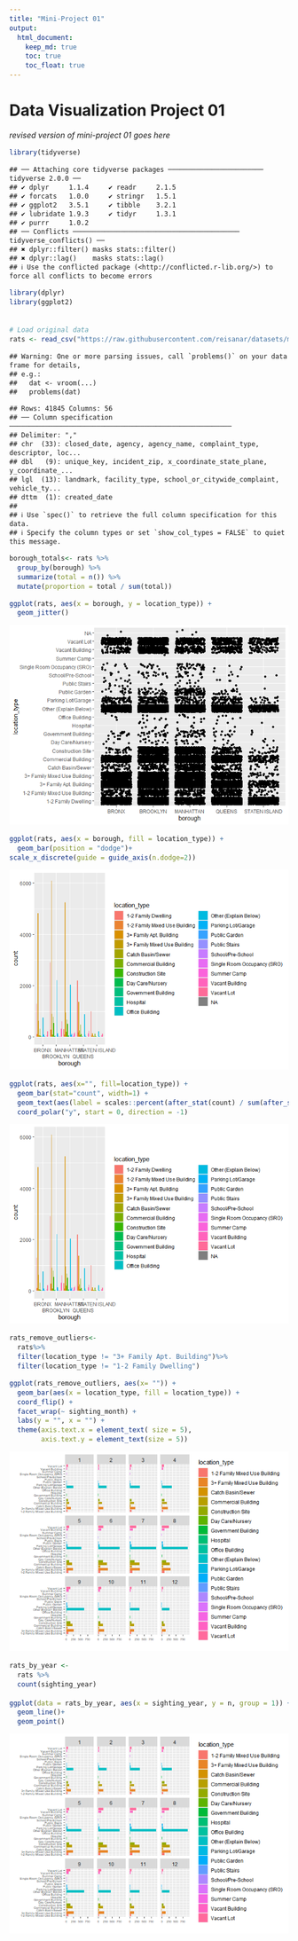 ```yaml
---
title: "Mini-Project 01"
output: 
  html_document:
    keep_md: true
    toc: true
    toc_float: true
---
```


# Data Visualization Project 01

_revised version of mini-project 01 goes here_


``` r
library(tidyverse)
```

```
## ── Attaching core tidyverse packages ──────────────────────── tidyverse 2.0.0 ──
## ✔ dplyr     1.1.4     ✔ readr     2.1.5
## ✔ forcats   1.0.0     ✔ stringr   1.5.1
## ✔ ggplot2   3.5.1     ✔ tibble    3.2.1
## ✔ lubridate 1.9.3     ✔ tidyr     1.3.1
## ✔ purrr     1.0.2     
## ── Conflicts ────────────────────────────────────────── tidyverse_conflicts() ──
## ✖ dplyr::filter() masks stats::filter()
## ✖ dplyr::lag()    masks stats::lag()
## ℹ Use the conflicted package (<http://conflicted.r-lib.org/>) to force all conflicts to become errors
```

``` r
library(dplyr)
library(ggplot2)


# Load original data
rats <- read_csv("https://raw.githubusercontent.com/reisanar/datasets/master/rats_nyc.csv")
```

```
## Warning: One or more parsing issues, call `problems()` on your data frame for details,
## e.g.:
##   dat <- vroom(...)
##   problems(dat)
```

```
## Rows: 41845 Columns: 56
## ── Column specification ────────────────────────────────────────────────────────
## Delimiter: ","
## chr  (33): closed_date, agency, agency_name, complaint_type, descriptor, loc...
## dbl   (9): unique_key, incident_zip, x_coordinate_state_plane, y_coordinate_...
## lgl  (13): landmark, facility_type, school_or_citywide_complaint, vehicle_ty...
## dttm  (1): created_date
## 
## ℹ Use `spec()` to retrieve the full column specification for this data.
## ℹ Specify the column types or set `show_col_types = FALSE` to quiet this message.
```

``` r
borough_totals<- rats %>% 
  group_by(borough) %>% 
  summarize(total = n()) %>% 
  mutate(proportion = total / sum(total))
```


``` r
ggplot(rats, aes(x = borough, y = location_type)) +
  geom_jitter()
```

![](lastname_project_01_files/figure-html/unnamed-chunk-3-1.png)<!-- -->


``` r
ggplot(rats, aes(x = borough, fill = location_type)) +
  geom_bar(position = "dodge")+
scale_x_discrete(guide = guide_axis(n.dodge=2))
```

![](lastname_project_01_files/figure-html/unnamed-chunk-4-1.png)<!-- -->


``` r
ggplot(rats, aes(x="", fill=location_type)) +
  geom_bar(stat="count", width=1) +
  geom_text(aes(label = scales::percent(after_stat(count) / sum(after_stat(count)))), stat = "count", position = position_stack(vjust = .5)) +
  coord_polar("y", start = 0, direction = -1)
```

![](lastname_project_01_files/figure-html/unnamed-chunk-5-1.png)<!-- -->

``` r
rats_remove_outliers<- 
  rats%>%
  filter(location_type != "3+ Family Apt. Building")%>%
  filter(location_type != "1-2 Family Dwelling")
```


``` r
ggplot(rats_remove_outliers, aes(x= "")) + 
  geom_bar(aes(x = location_type, fill = location_type)) +
  coord_flip() +
  facet_wrap(~ sighting_month) + 
  labs(y = "", x = "") +
  theme(axis.text.x = element_text( size = 5),
        axis.text.y = element_text(size = 5))
```

![](lastname_project_01_files/figure-html/unnamed-chunk-7-1.png)<!-- -->

``` r
rats_by_year <- 
  rats %>%
  count(sighting_year) 

ggplot(data = rats_by_year, aes(x = sighting_year, y = n, group = 1)) +
  geom_line()+
  geom_point()
```

![](lastname_project_01_files/figure-html/unnamed-chunk-8-1.png)<!-- -->
